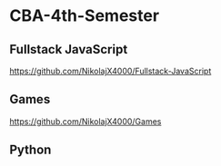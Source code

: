 # CBA-4th-Semester

## Fullstack JavaScript
https://github.com/NikolajX4000/Fullstack-JavaScript

## Games
https://github.com/NikolajX4000/Games

## Python

